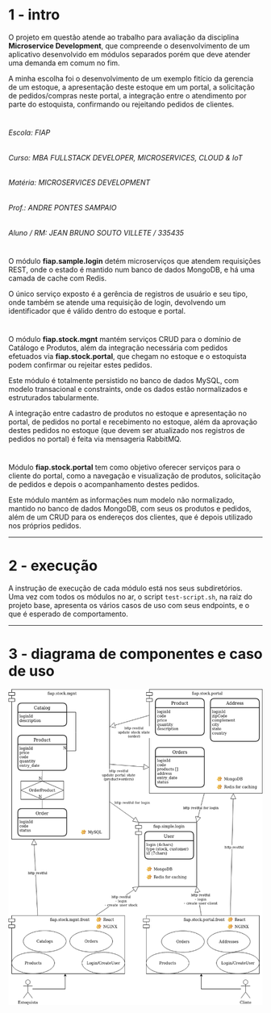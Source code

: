 # 1 - intro

O projeto em questão atende ao trabalho para avaliação da disciplina **Microservice Development**, que compreende o
 desenvolvimento de um aplicativo desenvolvido em módulos separados porém que deve atender uma demanda em comum no fim.

A minha escolha foi o desenvolvimento de um exemplo fitício da gerencia de um estoque, a apresentação deste estoque em
 um portal, a solicitação de pedidos/compras neste portal, a integração entre o atendimento por parte do estoquista,
 confirmando ou rejeitando pedidos de clientes. 

#

###### Escola: FIAP
###### Curso: MBA FULLSTACK DEVELOPER, MICROSERVICES, CLOUD & IoT
###### Matéria: MICROSERVICES DEVELOPMENT
###### Prof.: ANDRE PONTES SAMPAIO
###### Aluno / RM: JEAN BRUNO SOUTO VILLETE / 335435

#
 
O módulo **fiap.sample.login** detém microserviços que atendem requisições REST, onde o estado é mantido num banco de
 dados MongoDB, e há uma camada de cache com Redis.

O único serviço exposto é a gerência de registros de usuário e seu tipo, onde também se atende uma requisição de login,
 devolvendo um identificador que é válido dentro do estoque e portal.

#

O módulo **fiap.stock.mgnt** mantém serviços CRUD para o domínio de Catálogo e Produtos, além da integração necessária
 com pedidos efetuados via **fiap.stock.portal**, que chegam no estoque e o estoquista podem confirmar ou rejeitar estes
 pedidos.

Este módulo é totalmente persistido no banco de dados MySQL, com modelo transacional e constraints, onde os dados estão
 normalizados e estruturados tabularmente.

A integração entre cadastro de produtos no estoque e apresentação no portal, de pedidos no portal e recebimento no
 estoque, além da aprovação destes pedidos no estoque (que devem ser atualizado nos registros de pedidos no portal) é
 feita via mensageria RabbitMQ.

#

Módulo **fiap.stock.portal** tem como objetivo oferecer serviços para o cliente do portal, como a navegação e
 visualização de produtos, solicitação de pedidos e depois o acompanhamento destes pedidos.
 
Este módulo mantém as informações num modelo não normalizado, mantido no banco de dados MongoDB, com seus os produtos e
 pedidos, além de um CRUD para os endereços dos clientes, que é depois utilizado nos próprios pedidos.

---

# 2 - execução

A instrução de execução de cada módulo está nos seus subdiretórios.  
Uma vez com todos os módulos no ar, o script ``` test-script.sh ```, na raiz do projeto base, apresenta os vários casos de uso com seus endpoints, e o que é esperado de comportamento. 

---

# 3 - diagrama de componentes e caso de uso

![](docs/fiap.stock.ecommerce.png)